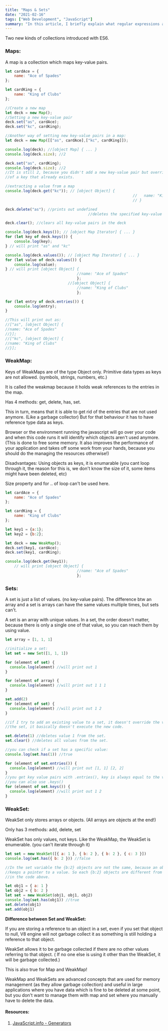 ```yaml
---
title: "Maps & Sets"
date: "2021-02-16"
tags: ["Web Development", "JavaScript"]
summary: "In this article, I briefly explain what regular expressions are and how to use them in JavaScript context."
---
```


Two new kinds of collections introduced with ES6.

### Maps:

A map is a collection which maps key-value pairs.

```jsx
let cardAce = {
	name: "Ace of Spades"
};

let cardKing = {
	name: "King of Clubs"
};

//Create a new map
let deck = new Map();
//Setting a new key-value pair
deck.set("as", cardAce);
deck.set("kc", cardKing);

//Another way of setting new key-value pairs in a map:
let deck = new Map([["as", cardAce],["kc", cardKing]]);

console.log(deck); //[object Map] { ... }
console.log(deck.size); //2

deck.set("as", cardKing);
console.log(deck.size); //2
//It is still 2, because you didn't add a new key-value pair but overriden a value
//of a key that already exists.

//extracting a value from a map
console.log(deck.get("kc")); // [object Object] {
														 //   name: "King of Clubs"
														 // }

deck.delete("as"); //prints out undefined
									 //deletes the specified key-value pair

deck.clear(); //clears all key-value pairs in the deck

console.log(deck.keys()); // [object Map Iterator] { ... }
for (let key of deck.keys()) {
	console.log(key);
} // will print "as" and "kc"

console.log(deck.values()); // [object Map Iterator] { ... }
for (let value of deck.values()) {
	console.log(value);
} // will print [object Object] {
								//name: "Ace of Spades"
								};
							//[object Object] {
								//name: "King of Clubs"
								};

for (let entry of deck.entries()) {
	console.log(entry);
}

//This will print out as:
//["as", [object Object] {
//name: "Ace of Spades"
//}];
//["kc", [object Object] {
//name: "King of Clubs"
//}];
```

### WeakMap:

Keys of WeakMaps are of the type Object only. Primitive data types as keys are not allowed. (symbols, strings, numbers, etc.)

It is called the weakmap because it holds weak references to the entries in the map.

Has 4 methods: get, delete, has, set.

This in turn, means that it is able to get rid of the entries that are not used anymore. (Like a garbage collector) But for that behaviour it has to have reference type data as keys.

Browser or the environment running the javascript will go over your code and when this code runs it will identify which objects aren't used anymore. (This is done to free some memory. It also improves the performance of your application and takes off some work from your hands, because you should do the managing the resources otherwise!)

Disadvantages: Using objects as keys, it is enumarable (you cant loop through it, the reason for this is, we don't know the size of it, some items might have been deleted, etc)

Size property and for .. of loop can't be used here.

```jsx
let cardAce = {
	name: "Ace of Spades"
};

let cardKing = {
	name: "King of Clubs"
};

let key1 = {a:1};
let key2 = {b:2};

let deck = new WeakMap();
deck.set(key1, cardAce);
deck.set(key1, cardKing);

console.log(deck.get(key1));
	// will print [object Object] {
								//name: "Ace of Spades"
								};
```

### Sets:

A set is just a list of values. (no key-value pairs). The difference btw an array and a set is arrays can have the same values multiple times, but sets can't.

A set is an array with unique values. In a set, the order doesn't matter, because there is only a single one of that value, so you can reach them by using value.

```jsx
let array = [1, 1, 1]

//initialize a set:
let set = new Set([1, 1, 1])

for (element of set) {
  console.log(element) //will print out 1
}

for (element of array) {
  console.log(element) //will print out 1 1 1
}

set.add(2)
for (element of set) {
  console.log(element) //will print out 1 2
}

//if I try to add an existing value to a set, it doesn't override the value inside
//the set, it basically doesn't execute the new code.

set.delete(1) //deletes value 1 from the set.
set.clear() //deletes all values from the set.

//you can check if a set has a specific value:
console.log(set.has(1)) //true

for (element of set.entries()) {
  console.log(element) //will print out [1, 1] [2, 2]
}
//you get key value pairs with .entries(), key is always equal to the value.
//you can also use .keys()
for (element of set.keys()) {
  console.log(element) //will print out 1 2
}
```

### WeakSet:

WeakSet only stores arrays or objects. (All arrays are objects at the end!)

Only has 3 methods: add, delete, set

WeakSet has only values, not keys. Like the WeakMap, the WeakSet is enumerable. (you can't iterate through it)

```jsx
let set = new WeakSet([{ a: 1 }, { b: 2 }, { b: 2 }, { c: 3 }])
console.log(set.has({ b: 2 })) //false

//In the set variable the {b:2} objects are not the same, because an object only
//keeps a pointer to a value. So each {b:2} objects are different from each other
//in the code above.

let obj1 = { a: 1 }
let obj2 = { b: 2 }
let set = new WeakSet(obj1, obj1, obj2)
console.log(set.has(obj1)) //true
set.delete(obj1)
set.add(obj1)
```

**Difference between Set and WeakSet:**

If you are storing a reference to an object in a set, even if you set that object to null, V8 engine will not garbage collect it as something is still holding a reference to that object.

WeakSet allows it to be garbage collected if there are no other values referring to that object. ( If no one else is using it other than the WeakSet, it will be garbage collected.)

This is also true for Map and WeakMap!

WeakMap and WeakSets are advanced concepts that are used for memory management (as they allow garbage collection) and useful in large applications where you have data which is fine to be deleted at some point, but you don't want to manage them with map and set where you manually have to delete the data.

#### Resources:

1. [JavaScript.info - Generators](https://javascript.info/generators)
